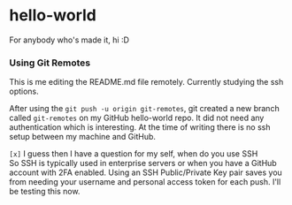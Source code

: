 # hello-world

For anybody who's made it, hi :D

### Using Git Remotes

This is me editing the README.md file remotely. Currently studying the ssh options.

After using the `git push -u origin git-remotes`, git created a new branch called `git-remotes` on my GitHub hello-world repo. It did not need any authentication which is interesting. At the time of writing there is no ssh setup between my machine and GitHub.

`[x]` I guess then I have a question for my self, when do you use SSH  
So SSH is typically used in enterprise servers or when you have a GitHub account with 2FA enabled. Using an SSH Public/Private Key pair saves you from needing your username and personal access token for each push. I'll be testing this now.
